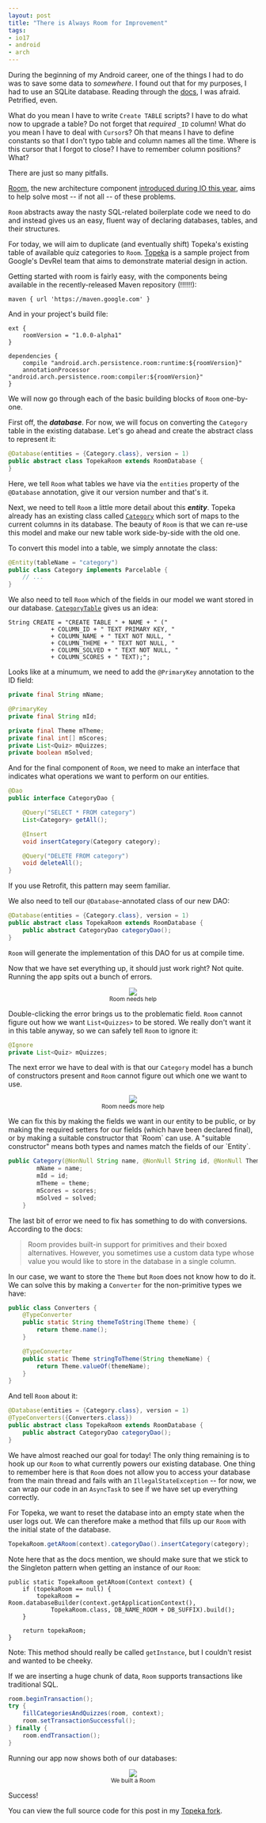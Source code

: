```yaml
---
layout: post
title: "There is Always Room for Improvement"
tags:
- io17
- android
- arch
---
```

During the beginning of my Android career, one of the things I had to do was to save some data to _somewhere_. I found out that for my purposes, I had to use an SQLite database. Reading through the [docs](https://developer.android.com/training/basics/data-storage/databases.html), I was afraid. Petrified, even.

What do you mean I have to write `Create TABLE` scripts? I have to do what now to upgrade a table? Do not forget that _required_ `_ID` column! What do you mean I have to deal with `Cursor`s? Oh that means I have to define constants so that I don't typo table and column names all the time. Where is this cursor that I forgot to close? I have to remember column positions? What?

There are just so many pitfalls.

[Room](https://developer.android.com/topic/libraries/architecture/room.html), the new architecture component [introduced during IO this year](https://youtu.be/MfHsPGQ6bgE), aims to help solve most -- if not all -- of these problems.

`Room` abstracts away the nasty SQL-related boilerplate code we need to do and instead gives us an easy, fluent way of declaring databases, tables, and their structures.

For today, we will aim to duplicate (and eventually shift) Topeka's existing table of available quiz categories to `Room`. [Topeka](https://github.com/googlesamples/android-topeka) is a sample project from Google's DevRel team that aims to demonstrate material design in action.

Getting started with room is fairly easy, with the components being available in the recently-released Maven repository (!!!!!!):
```
maven { url 'https://maven.google.com' }
```

And in your project's build file:
```
ext {
    roomVersion = "1.0.0-alpha1"
}

dependencies {
    compile "android.arch.persistence.room:runtime:${roomVersion}"
    annotationProcessor "android.arch.persistence.room:compiler:${roomVersion}"
}
```

We will now go through each of the basic building blocks of `Room` one-by-one.

First off, the _**database**_. For now, we will focus on converting the `Category` table in the existing database. Let's go ahead and create the abstract class to represent it:
```java
@Database(entities = {Category.class}, version = 1)
public abstract class TopekaRoom extends RoomDatabase {
}
```

Here, we tell `Room` what tables we have via the `entities` property of the `@Database` annotation, give it our version number and that's it. 

Next, we need to tell `Room` a little more detail about this _**entity**_. Topeka already has an existing class called [`Category`](https://github.com/googlesamples/android-topeka/blob/master/app/src/main/java/com/google/samples/apps/topeka/model/Category.java) which sort of maps to the current columns in its database. The beauty of `Room` is that we can re-use this model and make our new table work side-by-side with the old one.

To convert this model into a table, we simply annotate the class:
```java
@Entity(tableName = "category")
public class Category implements Parcelable {
    // ...
}
```

We also need to tell `Room` which of the fields in our model we want stored in our database. [`CategoryTable`](https://github.com/googlesamples/android-topeka/blob/master/app/src/main/java/com/google/samples/apps/topeka/persistence/CategoryTable.java) gives us an idea:
```
String CREATE = "CREATE TABLE " + NAME + " ("
            + COLUMN_ID + " TEXT PRIMARY KEY, "
            + COLUMN_NAME + " TEXT NOT NULL, "
            + COLUMN_THEME + " TEXT NOT NULL, "
            + COLUMN_SOLVED + " TEXT NOT NULL, "
            + COLUMN_SCORES + " TEXT);";
```

Looks like at a minumum, we need to add the `@PrimaryKey` annotation to the ID field:
```java
private final String mName;

@PrimaryKey
private final String mId;

private final Theme mTheme;
private final int[] mScores;
private List<Quiz> mQuizzes;
private boolean mSolved;
```

And for the final component of `Room`, we need to make an interface that indicates what operations we want to perform on our entities.
```java
@Dao
public interface CategoryDao {

    @Query("SELECT * FROM category")
    List<Category> getAll();

    @Insert
    void insertCategory(Category category);

    @Query("DELETE FROM category")
    void deleteAll();
}
```
If you use Retrofit, this pattern may seem familiar.

We also need to tell our `@Database`-annotated class of our new DAO:
```java
@Database(entities = {Category.class}, version = 1)
public abstract class TopekaRoom extends RoomDatabase {
    public abstract CategoryDao categoryDao();
}
```
`Room` will generate the implementation of this DAO for us at compile time.

Now that we have set everything up, it should just work right? Not quite. Running the app spits out a bunch of errors.
<p style="text-align: center">
    <a href="https://imgur.com/zt2buxh"><img src="https://i.imgur.com/zt2buxh.png" /></a><br />
    <small>Room needs help</small>
</p>

Double-clicking the error brings us to the problematic field. `Room` cannot figure out how we want `List<Quizzes>` to be stored. We really don't want it in this table anyway, so we can safely tell `Room` to ignore it:
```java
@Ignore
private List<Quiz> mQuizzes;
```

The next error we have to deal with is that our `Category` model has a bunch of constructors present and `Room` cannot figure out which one we want to use.
<p style="text-align: center">
    <a href="https://imgur.com/G8NsE35"><img src="https://i.imgur.com/G8NsE35.png" /></a><br />
    <small>Room needs more help</small>
</p>
We can fix this by making the fields we want in our entity to be public, or by making the required setters for our fields (which have been declared final), or by making a suitable constructor that `Room` can use. A "suitable constructor" means both types and names match the fields of our `Entity`.

```java
public Category(@NonNull String name, @NonNull String id, @NonNull Theme theme, boolean solved, int[] scores) {
        mName = name;
        mId = id;
        mTheme = theme;
        mScores = scores;
        mSolved = solved;
    }
```

The last bit of error we need to fix has something to do with conversions. According to the docs:
>Room provides built-in support for primitives and their boxed alternatives. However, you sometimes use a custom data type whose value you would like to store in the database in a single column.  

In our case, we want to store the `Theme` but `Room` does not know how to do it. We can solve this by making a `Converter` for the non-primitive types we have:
```java
public class Converters {
    @TypeConverter
    public static String themeToString(Theme theme) {
        return theme.name();
    }

    @TypeConverter
    public static Theme stringToTheme(String themeName) {
        return Theme.valueOf(themeName);
    }
}
```
And tell `Room` about it:
```java
@Database(entities = {Category.class}, version = 1)
@TypeConverters({Converters.class})
public abstract class TopekaRoom extends RoomDatabase {
    public abstract CategoryDao categoryDao();
}
```
We have almost reached our goal for today! The only thing remaining is to hook up our `Room` to what currently powers our existing database. One thing to remember here is that `Room` does not allow you to access your database from the main thread and fails with an `IllegalStateException` -- for now, we can wrap our code in an `AsyncTask` to see if we have set up everything correctly.

For Topeka, we want to reset the database into an empty state when the user logs out. We can therefore make a method that fills up our `Room` with the initial state of the database.
```java
TopekaRoom.getARoom(context).categoryDao().insertCategory(category);
```

Note here that as the docs mention, we should make sure that we stick to the Singleton pattern when getting an instance of our `Room`:
```
public static TopekaRoom getARoom(Context context) {
    if (topekaRoom == null) {
        topekaRoom = Room.databaseBuilder(context.getApplicationContext(),
            TopekaRoom.class, DB_NAME_ROOM + DB_SUFFIX).build();
    }

    return topekaRoom;
}
```
Note: This method should really be called `getInstance`, but I couldn't resist and wanted to be cheeky.

If we are inserting a huge chunk of data, `Room` supports transactions like traditional SQL.
```java
room.beginTransaction();
try {
    fillCategoriesAndQuizzes(room, context);
    room.setTransactionSuccessful();
} finally {
    room.endTransaction();
}
```

Running our app now shows both of our databases:
<p style="text-align: center">
    <a href="https://imgur.com/4LJ4di1"><img src="https://i.imgur.com/4LJ4di1.png" /></a><br />
    <small>We built a Room</small>
</p>

Success!

You can view the full source code for this post in my [Topeka fork](https://github.com/zmdominguez/android-topeka). 



